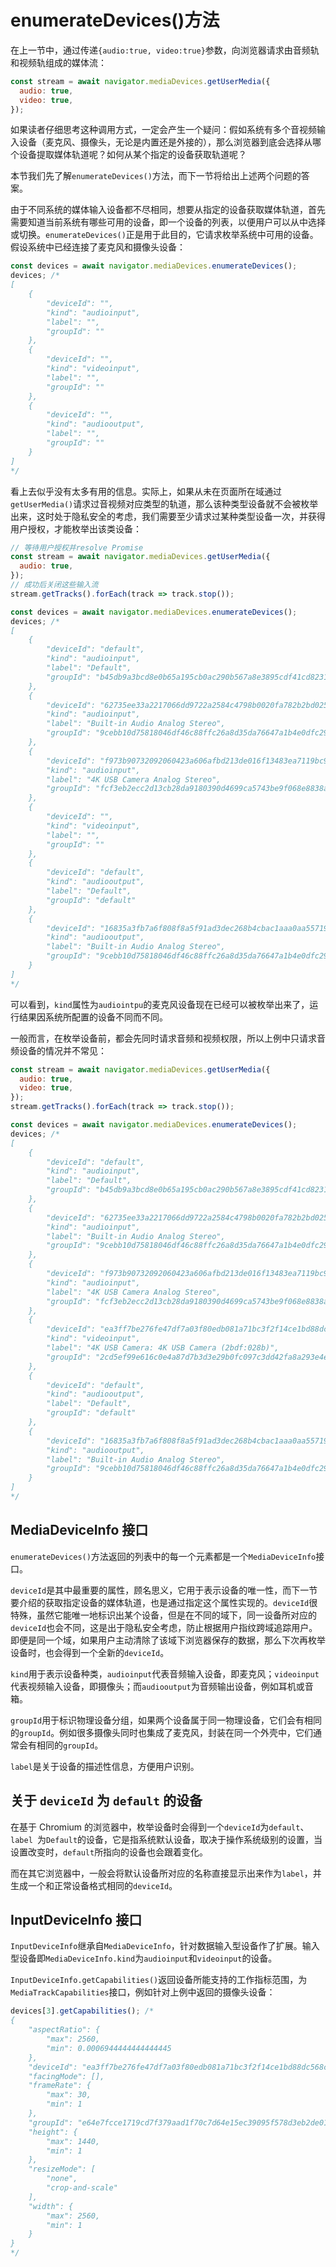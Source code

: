 # enumerateDevices()方法

在上一节中，通过传递`{audio:true, video:true}`参数，向浏览器请求由音频轨和视频轨组成的媒体流：

```javascript
const stream = await navigator.mediaDevices.getUserMedia({
  audio: true,
  video: true,
});
```

如果读者仔细思考这种调用方式，一定会产生一个疑问：假如系统有多个音视频输入设备（麦克风、摄像头，无论是内置还是外接的），那么浏览器到底会选择从哪个设备提取媒体轨道呢？如何从某个指定的设备获取轨道呢？

本节我们先了解`enumerateDevices()`方法，而下一节将给出上述两个问题的答案。

由于不同系统的媒体输入设备都不尽相同，想要从指定的设备获取媒体轨道，首先需要知道当前系统有哪些可用的设备，即一个设备的列表，以便用户可以从中选择或切换。`enumerateDevices()`正是用于此目的，它请求枚举系统中可用的设备。假设系统中已经连接了麦克风和摄像头设备：

```javascript
const devices = await navigator.mediaDevices.enumerateDevices();
devices; /*
[
    {
        "deviceId": "",
        "kind": "audioinput",
        "label": "",
        "groupId": ""
    },
    {
        "deviceId": "",
        "kind": "videoinput",
        "label": "",
        "groupId": ""
    },
    {
        "deviceId": "",
        "kind": "audiooutput",
        "label": "",
        "groupId": ""
    }
]
*/
```

看上去似乎没有太多有用的信息。实际上，如果从未在页面所在域通过`getUserMedia()`请求过音视频对应类型的轨道，那么该种类型设备就不会被枚举出来，这时处于隐私安全的考虑，我们需要至少请求过某种类型设备一次，并获得用户授权，才能枚举出该类设备：

```javascript
// 等待用户授权并resolve Promise
const stream = await navigator.mediaDevices.getUserMedia({
  audio: true,
});
// 成功后关闭这些输入流
stream.getTracks().forEach(track => track.stop());

const devices = await navigator.mediaDevices.enumerateDevices();
devices; /*
[
    {
        "deviceId": "default",
        "kind": "audioinput",
        "label": "Default",
        "groupId": "b45db9a3bcd8e0b65a195cb0ac290b567a8e3895cdf41cd8231fb56ba30471c7"
    },
    {
        "deviceId": "62735ee33a2217066dd9722a2584c4798b0020fa782b2bd025d30b74c55dc858",
        "kind": "audioinput",
        "label": "Built-in Audio Analog Stereo",
        "groupId": "9cebb10d75818046df46c88ffc26a8d35da76647a1b4e0dfc29899fe2315da09"
    },
    {
        "deviceId": "f973b90732092060423a606afbd213de016f13483ea7119bc9271d698e0cf268",
        "kind": "audioinput",
        "label": "4K USB Camera Analog Stereo",
        "groupId": "fcf3eb2ecc2d13cb28da9180390d4699ca5743be9f068e8838a962370d3368a5"
    },
    {
        "deviceId": "",
        "kind": "videoinput",
        "label": "",
        "groupId": ""
    },
    {
        "deviceId": "default",
        "kind": "audiooutput",
        "label": "Default",
        "groupId": "default"
    },
    {
        "deviceId": "16835a3fb7a6f808f8a5f91ad3dec268b4cbac1aaa0aa557198f11fcbed7ae9f",
        "kind": "audiooutput",
        "label": "Built-in Audio Analog Stereo",
        "groupId": "9cebb10d75818046df46c88ffc26a8d35da76647a1b4e0dfc29899fe2315da09"
    }
]
*/
```

可以看到，`kind`属性为`audiointpu`的麦克风设备现在已经可以被枚举出来了，运行结果因系统所配置的设备不同而不同。

一般而言，在枚举设备前，都会先同时请求音频和视频权限，所以上例中只请求音频设备的情况并不常见：

```javascript
const stream = await navigator.mediaDevices.getUserMedia({
  audio: true,
  video: true,
});
stream.getTracks().forEach(track => track.stop());

const devices = await navigator.mediaDevices.enumerateDevices();
devices; /*
[
    {
        "deviceId": "default",
        "kind": "audioinput",
        "label": "Default",
        "groupId": "b45db9a3bcd8e0b65a195cb0ac290b567a8e3895cdf41cd8231fb56ba30471c7"
    },
    {
        "deviceId": "62735ee33a2217066dd9722a2584c4798b0020fa782b2bd025d30b74c55dc858",
        "kind": "audioinput",
        "label": "Built-in Audio Analog Stereo",
        "groupId": "9cebb10d75818046df46c88ffc26a8d35da76647a1b4e0dfc29899fe2315da09"
    },
    {
        "deviceId": "f973b90732092060423a606afbd213de016f13483ea7119bc9271d698e0cf268",
        "kind": "audioinput",
        "label": "4K USB Camera Analog Stereo",
        "groupId": "fcf3eb2ecc2d13cb28da9180390d4699ca5743be9f068e8838a962370d3368a5"
    },
    {
        "deviceId": "ea3ff7be276fe47df7a03f80edb081a71bc3f2f14ce1bd88dc568c555f679f16",
        "kind": "videoinput",
        "label": "4K USB Camera: 4K USB Camera (2bdf:028b)",
        "groupId": "2cd5ef99e616c0e4a87d7b3d3e29b0fc097c3dd42fa8a293e4e4e440b766155a"
    },
    {
        "deviceId": "default",
        "kind": "audiooutput",
        "label": "Default",
        "groupId": "default"
    },
    {
        "deviceId": "16835a3fb7a6f808f8a5f91ad3dec268b4cbac1aaa0aa557198f11fcbed7ae9f",
        "kind": "audiooutput",
        "label": "Built-in Audio Analog Stereo",
        "groupId": "9cebb10d75818046df46c88ffc26a8d35da76647a1b4e0dfc29899fe2315da09"
    }
]
*/
```

## MediaDeviceInfo 接口

`enumerateDevices()`方法返回的列表中的每一个元素都是一个`MediaDeviceInfo`接口。

`deviceId`是其中最重要的属性，顾名思义，它用于表示设备的唯一性，而下一节要介绍的获取指定设备的媒体轨道，也是通过指定这个属性实现的。`deviceId`很特殊，虽然它能唯一地标识出某个设备，但是在不同的域下，同一设备所对应的`deviceId`也会不同，这是出于隐私安全考虑，防止根据用户指纹跨域追踪用户。即便是同一个域，如果用户主动清除了该域下浏览器保存的数据，那么下次再枚举设备时，也会得到一个全新的`deviceId`。

`kind`用于表示设备种类，`audioinput`代表音频输入设备，即麦克风；`videoinput`代表视频输入设备，即摄像头；而`audiooutput`为音频输出设备，例如耳机或音箱。

`groupId`用于标识物理设备分组，如果两个设备属于同一物理设备，它们会有相同的`groupId`。例如很多摄像头同时也集成了麦克风，封装在同一个外壳中，它们通常会有相同的`groupId`。

`label`是关于设备的描述性信息，方便用户识别。

## 关于 `deviceId` 为 `default` 的设备

在基于 Chromium 的浏览器中，枚举设备时会得到一个`deviceId`为`default`、`label
`为`Default`的设备，它是指系统默认设备，取决于操作系统级别的设置，当设置改变时，`default`所指向的设备也会跟着变化。

而在其它浏览器中，一般会将默认设备所对应的名称直接显示出来作为`label`，并生成一个和正常设备格式相同的`deviceId`。

## InputDeviceInfo 接口

`InputDeviceInfo`继承自`MediaDeviceInfo`，针对数据输入型设备作了扩展。输入型设备即`MediaDeviceInfo.kind`为`audioinput`和`videoinput`的设备。

`InputDeviceInfo.getCapabilities()`返回设备所能支持的工作指标范围，为`MediaTrackCapabilities`接口，例如针对上例中返回的摄像头设备：

```javascript
devices[3].getCapabilities(); /*
{
    "aspectRatio": {
        "max": 2560,
        "min": 0.0006944444444444445
    },
    "deviceId": "ea3ff7be276fe47df7a03f80edb081a71bc3f2f14ce1bd88dc568c555f679f16",
    "facingMode": [],
    "frameRate": {
        "max": 30,
        "min": 1
    },
    "groupId": "e64e7fcce1719cd7f379aad1f70c7d64e15ec39095f578d3eb2de01dc033a030",
    "height": {
        "max": 1440,
        "min": 1
    },
    "resizeMode": [
        "none",
        "crop-and-scale"
    ],
    "width": {
        "max": 2560,
        "min": 1
    }
}
*/
```
